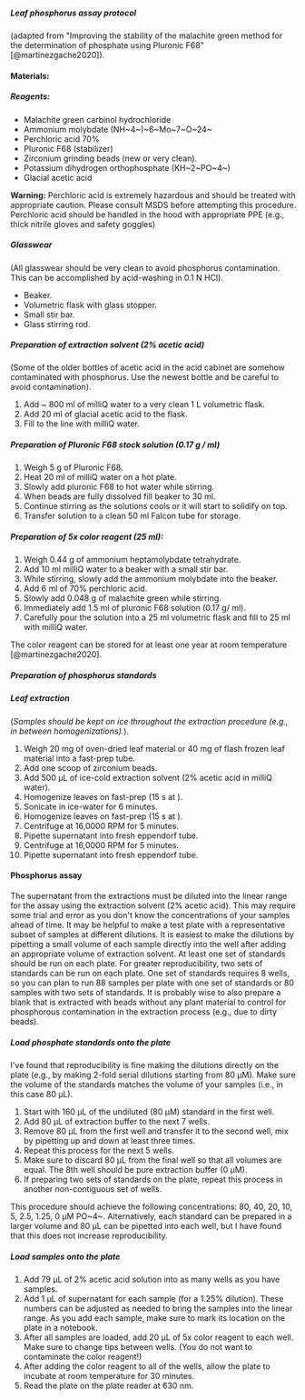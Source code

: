 ##### Leaf phosphorus assay protocol 
(adapted from "Improving the stability of the malachite green method for the determination of phosphate using Pluronic F68" [@martinezgache2020]).

#### Materials:
##### Reagents:
- Malachite green carbinol hydrochloride
- Ammonium molybdate (NH~4~)~6~Mo~7~O~24~
- Perchloric acid 70%
- Pluronic F68 (stabilizer)
- Zirconium grinding beads (new or very clean).
- Potassium dihydrogen orthophosphate (KH~2~PO~4~)
- Glacial acetic acid

**Warning:** Perchloric acid is extremely hazardous and should be treated with appropriate caution. Please consult MSDS before attempting this procedure. Perchloric acid should be handled in the hood with appropriate PPE (e.g., thick nitrile gloves and safety goggles)

##### Glasswear
(All glasswear should be very clean to avoid phosphorus contamination. This can be accomplished by acid-washing in 0.1 N HCl).
- Beaker.
- Volumetric flask with glass stopper.
- Small stir bar.
- Glass stirring rod.

##### Preparation of extraction solvent (2% acetic acid)
(Some of the older bottles of acetic acid in the acid cabinet are somehow contaminated with phosphorus. Use the newest bottle and be careful to avoid contamination).
1. Add ~ 800 ml of milliQ water to a very clean 1 L volumetric flask.
2. Add 20 ml of glacial acetic acid to the flask.
3. Fill to the line with milliQ water.

##### Preparation of Pluronic F68 stock solution (0.17 g / ml)
1. Weigh 5 g of Pluronic F68.
2. Heat 20 ml of milliQ water on a hot plate.
3. Slowly add pluronic F68 to hot water while stirring.
4. When beads are fully dissolved fill beaker to 30 ml.
5. Continue stirring as the solutions cools or it will start to solidify on top.
6. Transfer solution to a clean 50 ml Falcon tube for storage.

##### Preparation of 5x color reagent (25 ml):
1. Weigh 0.44 g of ammonium heptamolybdate tetrahydrate.
2. Add 10 ml milliQ water to a beaker with a small stir bar.
3. While stirring, slowly add the ammonium molybdate into the beaker.
4. Add 6 ml of 70% perchloric acid.
5. Slowly add 0.048 g of malachite green while stirring.
6. Immediately add 1.5 ml of pluronic F68 solution (0.17 g/ ml).
7. Carefully pour the solution into a 25 ml volumetric flask and fill to 25 ml with milliQ water.

The color reagent can be stored for at least one year at room temperature [@martinezgache2020].

##### Preparation of phosphorus standards

##### Leaf extraction
(*Samples should be kept on ice throughout the extraction procedure (e.g., in between homogenizations).*).

1. Weigh 20 mg of oven-dried leaf material or 40 mg of flash frozen leaf material into a fast-prep tube.
2. Add one scoop of zirconium beads.
3. Add 500 µL of ice-cold extraction solvent (2% acetic acid in milliQ water).
4. Homogenize leaves on fast-prep (15 s at ).
5. Sonicate in ice-water for 6 minutes.
6. Homogenize leaves on fast-prep (15 s at ).
7. Centrifuge at 16,0000 RPM for 5 minutes.
8. Pipette supernatant into fresh eppendorf tube.
9. Centrifuge at 16,0000 RPM for 5 minutes.
10. Pipette supernatant into fresh eppendorf tube.

#### Phosphorus assay

The supernatant from the extractions must be diluted into the linear range for the assay using the extraction solvent (2% acetic acid). This may require some trial and error as you don't know the concentrations of your samples ahead of time. It may be helpful to make a test plate with a representative subset of samples at different dilutions. It is easiest to make the dilutions by pipetting a small volume of each sample directly into the well after adding an appropriate volume of extraction solvent. At least one set of standards should be run on each plate. For greater reproducibility, two sets of standards can be run on each plate. One set of standards requires 8 wells, so you can plan to run 88 samples per plate with one set of standards or 80 samples with two sets of standards. It is probably wise to also prepare a blank that is extracted with beads without any plant material to control for phosphorous contamination in the extraction process (e.g., due to dirty beads).

##### Load phosphate standards onto the plate

I've found that reproducibility is fine making the dilutions directly on the plate (e.g., by making 2-fold serial dilutions starting from 80 µM). Make sure the volume of the standards matches the volume of your samples (i.e., in this case 80 µL). 
1. Start with 160 µL of the undiluted (80 µM) standard in the first well.
2. Add 80 µL of extraction buffer to the next 7 wells.
3. Remove 80 µL from the first well and transfer it to the second well, mix by pipetting up and down at least three times.
4. Repeat this process for the next 5 wells.
5. Make sure to discard 80 µL from the final well so that all volumes are equal. The 8th well should be pure extraction buffer (0 µM).
6. If preparing two sets of standards on the plate, repeat this process in another non-contiguous set of wells.

This procedure should achieve the following concentrations: 80, 40, 20, 10, 5, 2.5, 1.25, 0 µM PO~4~. Alternatively, each standard can be prepared in a larger volume and 80 µL can be pipetted into each well, but I have found that this does not increase reproducibility.

##### Load samples onto the plate

1. Add 79 µL of 2% acetic acid solution into as many wells as you have samples.
2. Add 1 µL of supernatant for each sample (for a 1.25% dilution). These numbers can be adjusted as needed to bring the samples into the linear range. As you add each sample, make sure to mark its location on the plate in a notebook.
3. After all samples are loaded, add 20 µL of 5x color reagent to each well. Make sure to change tips between wells. (You do not want to contaminate the color reagent!)
4. After adding the color reagent to all of the wells, allow the plate to incubate at room temperature for 30 minutes.
5. Read the plate on the plate reader at 630 nm. 
